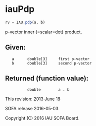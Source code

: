 # iauPdp

```js
rv = IAU.pdp(a, b)
```

p-vector inner (=scalar=dot) product.

## Given:
```
   a      double[3]     first p-vector
   b      double[3]     second p-vector
```

## Returned (function value):
```
          double        a . b
```

This revision:  2013 June 18

SOFA release 2016-05-03

Copyright (C) 2016 IAU SOFA Board.